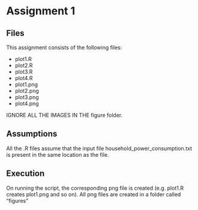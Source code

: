# Assignment 1

## Files
This assignment consists of the following files:
* plot1.R
* plot2.R
* plot3.R
* plot4.R
* plot1.png
* plot2.png
* plot3.png
* plot4.png

IGNORE ALL THE IMAGES IN THE figure folder.

## Assumptions
All the .R files assume that the input file household_power_consumption.txt is present in the same location as the file. 

## Execution
On running the script, the corresponding png file is created (e.g. plot1.R creates plot1.png and so on). All png files are created in a folder called “figures”
